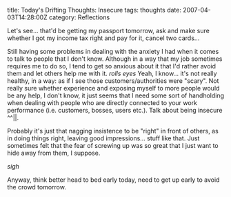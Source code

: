 title: Today's Drifting Thoughts: Insecure
tags: thoughts
date: 2007-04-03T14:28:00Z
category: Reflections

Let's see… that'd be getting my passport tomorrow, ask and make sure whether I got my income tax right and pay for it, cancel two cards…

Still having some problems in dealing with the anxiety I had when it comes to talk to people that I don't know. Although in a way that my job sometimes requires me to do so, I tend to get so anxious about it that I'd rather avoid them and let others help me with it. *rolls eyes* Yeah, I know… it's not really healthy, in a way: as if I see those customers/authorities were "scary". Not really sure whether experience and exposing myself to more people would be any help, I don't know, it just seems that I need some sort of handholding when dealing with people who are directly connected to your work performance (i.e. customers, bosses, users etc.). Talk about being insecure ^^||.

Probably it's just that nagging insistence to be "right" in front of others, as in doing things right, leaving good impressions… stuff like that. Just sometimes felt that the fear of screwing up was so great that I just want to hide away from them, I suppose.

*sigh*

Anyway, think better head to bed early today, need to get up early to avoid the crowd tomorrow.
